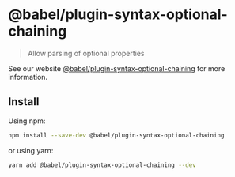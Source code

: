 # @babel/plugin-syntax-optional-chaining

> Allow parsing of optional properties

See our website [@babel/plugin-syntax-optional-chaining](https://babeljs.io/docs/en/next/babel-plugin-syntax-optional-chaining.html) for more information.

## Install

Using npm:

```sh
npm install --save-dev @babel/plugin-syntax-optional-chaining
```

or using yarn:

```sh
yarn add @babel/plugin-syntax-optional-chaining --dev
```
